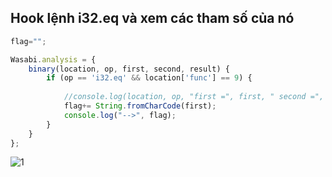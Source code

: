 ## Hook lệnh i32.eq và xem các tham số của nó

```js
flag="";

Wasabi.analysis = {
    binary(location, op, first, second, result) {
        if (op == 'i32.eq' && location['func'] == 9) {
            
            //console.log(location, op, "first =", first, " second =", second, "result =", result);
            flag+= String.fromCharCode(first);
            console.log("-->", flag);
        }
    }
};
```

![1](https://user-images.githubusercontent.com/91442807/215435824-385c0fb8-7420-46a7-b4b3-62d9febb5483.png)

